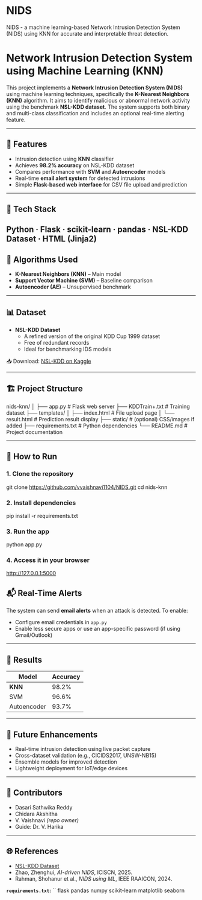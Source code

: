 # NIDS
NIDS - a machine learning-based Network Intrusion Detection System (NIDS) using KNN for accurate and interpretable threat detection.

# Network Intrusion Detection System using Machine Learning (KNN)

This project implements a **Network Intrusion Detection System (NIDS)** using machine learning techniques, specifically the **K-Nearest Neighbors (KNN)** algorithm. It aims to identify malicious or abnormal network activity using the benchmark **NSL-KDD dataset**. The system supports both binary and multi-class classification and includes an optional real-time alerting feature.

---

## 📌 Features

- Intrusion detection using **KNN** classifier
- Achieves **98.2% accuracy** on NSL-KDD dataset
- Compares performance with **SVM** and **Autoencoder** models
- Real-time **email alert system** for detected intrusions
- Simple **Flask-based web interface** for CSV file upload and prediction

---
## 🧰 Tech Stack

Python · Flask · scikit-learn · pandas · NSL-KDD Dataset · HTML (Jinja2)
---

## 🧠 Algorithms Used

- **K-Nearest Neighbors (KNN)** – Main model
- **Support Vector Machine (SVM)** – Baseline comparison
- **Autoencoder (AE)** – Unsupervised benchmark

---

## 📊 Dataset

- **NSL-KDD Dataset**
  - A refined version of the original KDD Cup 1999 dataset
  - Free of redundant records
  - Ideal for benchmarking IDS models

📥 Download: [NSL-KDD on Kaggle](https://www.kaggle.com/datasets/galaxyh/kddcup99)

---

## 🏗️ Project Structure

nids-knn/
│
├── app.py                    # Flask web server
├── KDDTrain+.txt             # Training dataset
├── templates/
│   ├── index.html            # File upload page
│   └── result.html           # Prediction result display
├── static/                   # (optional) CSS/images if added
├── requirements.txt          # Python dependencies
└── README.md                 # Project documentation


---

## 🚀 How to Run

### 1. Clone the repository


git clone https://github.com/vvaishnavi1104/NIDS.git
cd nids-knn


### 2. Install dependencies


pip install -r requirements.txt


### 3. Run the app


python app.py


### 4. Access it in your browser


http://127.0.0.1:5000


## 📬 Real-Time Alerts

The system can send **email alerts** when an attack is detected.
To enable:

* Configure email credentials in `app.py`
* Enable less secure apps or use an app-specific password (if using Gmail/Outlook)

---

## 🧪 Results

| Model       | Accuracy |
| ----------- | -------- |
| **KNN**     | 98.2%    |
| SVM         | 96.6%    |
| Autoencoder | 93.7%    |

---

## 📌 Future Enhancements

* Real-time intrusion detection using live packet capture
* Cross-dataset validation (e.g., CICIDS2017, UNSW-NB15)
* Ensemble models for improved detection
* Lightweight deployment for IoT/edge devices

---

## 👥 Contributors

* Dasari Sathwika Reddy
* Chidara Akshitha
* V. Vaishnavi *(repo owner)*
* Guide: Dr. V. Harika

---

## 🌐 References

* [NSL-KDD Dataset](https://www.unb.ca/cic/datasets/nsl.html)
* Zhao, Zhenghui, *AI-driven NIDS*, ICISCN, 2025.
* Rahman, Shohanur et al., *NIDS using ML*, IEEE RAAICON, 2024.


**`requirements.txt`:**
``
flask
pandas
numpy
scikit-learn
matplotlib
seaborn




